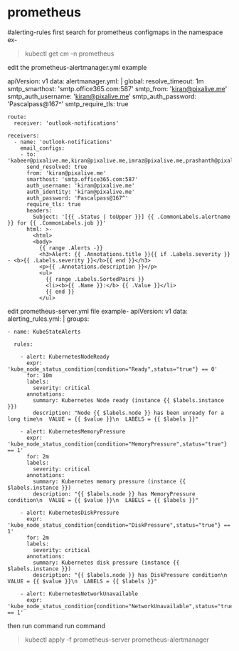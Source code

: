 # prometheus
#alerting-rules
first search for prometheus configmaps in the namespace ex-
> kubectl get cm -n prometheus

edit the prometheus-alertmanager.yml 
example

apiVersion: v1
data:
  alertmanager.yml: |
    global:
      resolve_timeout: 1m
      smtp_smarthost: 'smtp.office365.com:587'
      smtp_from: 'kiran@pixalive.me'
      smtp_auth_username: 'kiran@pixalive.me'
      smtp_auth_password: 'Pascalpass@167^'
      smtp_require_tls: true

    route:
      receiver: 'outlook-notifications'

    receivers:
      - name: 'outlook-notifications'
        email_configs:
        - to: 'kabeer@pixalive.me,kiran@pixalive.me,imraz@pixalive.me,prashanth@pixalive.me,rajasekar@pixalive.me,sathish@pixalive.me'
          send_resolved: true
          from: 'kiran@pixalive.me'
          smarthost: 'smtp.office365.com:587'
          auth_username: 'kiran@pixalive.me'
          auth_identity: 'kiran@pixalive.me'
          auth_password: 'Pascalpass@167^'
          require_tls: true
          headers:
            Subject: '[{{ .Status | toUpper }}] {{ .CommonLabels.alertname }} for {{ .CommonLabels.job }}'
          html: >-
            <html>
            <body>
              {{ range .Alerts -}}
              <h3>Alert: {{ .Annotations.title }}{{ if .Labels.severity }} - <b>{{ .Labels.severity }}</b>{{ end }}</h3>
              <p>{{ .Annotations.description }}</p>
              <ul>
                {{ range .Labels.SortedPairs }}
                <li><b>{{ .Name }}:</b> {{ .Value }}</li>
                {{ end }}
              </ul>

edit prometheus-server.yml file 
example-
apiVersion: v1
data:
  alerting_rules.yml: |
    groups:

    - name: KubeStateAlerts

      rules:

        - alert: KubernetesNodeReady
          expr: 'kube_node_status_condition{condition="Ready",status="true"} == 0'
          for: 10m
          labels:
            severity: critical
          annotations:
            summary: Kubernetes Node ready (instance {{ $labels.instance }})
            description: "Node {{ $labels.node }} has been unready for a long time\n  VALUE = {{ $value }}\n  LABELS = {{ $labels }}"

        - alert: KubernetesMemoryPressure
          expr: 'kube_node_status_condition{condition="MemoryPressure",status="true"} == 1'
          for: 2m
          labels:
            severity: critical
          annotations:
            summary: Kubernetes memory pressure (instance {{ $labels.instance }})
            description: "{{ $labels.node }} has MemoryPressure condition\n  VALUE = {{ $value }}\n  LABELS = {{ $labels }}"

        - alert: KubernetesDiskPressure
          expr: 'kube_node_status_condition{condition="DiskPressure",status="true"} == 1'
          for: 2m
          labels:
            severity: critical
          annotations:
            summary: Kubernetes disk pressure (instance {{ $labels.instance }})
            description: "{{ $labels.node }} has DiskPressure condition\n  VALUE = {{ $value }}\n  LABELS = {{ $labels }}"

        - alert: KubernetesNetworkUnavailable
          expr: 'kube_node_status_condition{condition="NetworkUnavailable",status="true"} == 1'

then run command run command 
> kubectl apply -f prometheus-server prometheus-alertmanager
